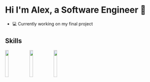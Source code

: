 # Hi I'm Alex, a Software Engineer 👾

- 💻 Currently working on my final project

## Skills
<img src="https://user-images.githubusercontent.com/96328998/154574704-faea95e4-e438-4d72-85ef-3f180fe21283.png" width="15%"></img> <img src="https://user-images.githubusercontent.com/96328998/154574713-572ce8bb-a95d-4a06-b406-d452a9527407.png" width="15%"></img> <img src="https://user-images.githubusercontent.com/96328998/154574904-238086a9-9413-41e2-bddb-a3be0fcfc155.png" width="15%"></img> 
